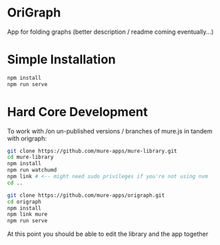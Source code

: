OriGraph
========
App for folding graphs (better description / readme coming eventually...)

# Simple Installation
```bash
npm install
npm run serve
```

# Hard Core Development
To work with /on un-published versions / branches of mure.js in tandem with origraph:

```bash
git clone https://github.com/mure-apps/mure-library.git
cd mure-library
npm install
npm run watchumd
npm link # <-- might need sudo privileges if you're not using nvm
cd ..

git clone https://github.com/mure-apps/origraph.git
cd origraph
npm install
npm link mure
npm run serve
```

At this point you should be able to edit the library and the app together
